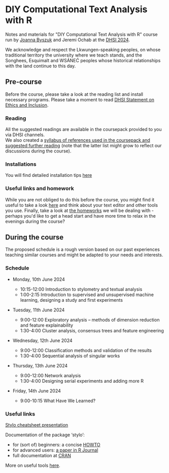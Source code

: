 # DIY Computational Text Analysis with R
Notes and materials for "DIY Computational Text Analysis with R" course run by [Joanna Byszuk](https://joannaby.github.io/) and Jeremi Ochab at the [DHSI 2024](http://www.dhsi.org).  
  
We acknowledge and respect the Lkwungen-speaking peoples, on whose traditional territory the university where we teach stands, and the Songhees, Esquimalt and WSÁNEĆ peoples whose historical relationships with the land continue to this day.  

## Pre-course
Before the course, please take a look at the reading list and install necessary programs. Please take a moment to read [DHSI Statement on Ethics and Inclusion](https://dhsi.org/statement-of-ethics-inclusion/).
  
### Reading  
All the suggested readings are available in the coursepack provided to you via DHSI channels.  
We also created a [syllabus of references used in the coursepack and suggested further reading](https://github.com/JoannaBy/DHSI2024-DIY/blob/main/before_the_course/reading.md) (note that the latter list might grow to reflect our discussions during the course).
  
### Installations
You will find detailed installation tips [here](https://github.com/JoannaBy/DHSI2024-DIY/blob/main/before_the_course/installations.md)

### Useful links and homework
While you are not obliged to do this before the course, you might find it useful to take a look [here](https://github.com/JoannaBy/DHSI2024-DIY/blob/main/before_the_course/useful_tools.md) and think about your text editor and other tools you use. Finally, take a look at [the homeworks](https://github.com/JoannaBy/DHSI2024-DIY/blob/main/before_the_course/homeworks.md) we will be dealing with - perhaps you'd like to get a head start and have more time to relax in the evenings during the course?

## During the course
The proposed schedule is a rough version based on our past experiences teaching similar courses and might be adapted to your needs and interests.
### Schedule
* Monday, 10th June 2024
	* 10:15-12:00	Introduction to stylometry and textual analysis
	* 1:00-2:15 	Introduction to supervised and unsupervised machine learning, designing a study and first experiments

* Tuesday, 11th June 2024
	* 9:00-12:00	Exploratory analysis  –  methods of dimension reduction and feature explainability
	* 1:30-4:00	Cluster analysis, consensus trees and feature engineering

* Wednesday, 12th June 2024
	* 9:00-12:00	Classification methods and validation of the results
	* 1:30-4:00	Sequential analysis of singular works

* Thursday, 13th June 2024
	* 9:00-12:00	Network analysis 
	* 1:30-4:00	Designing serial experiments and adding more R

* Friday, 14th June 2024
	* 9:00-10:15	What Have We Learned?


### Useful links
[Stylo cheatsheet presentation](https://github.com/JoannaBy/stylo_nutshell)
  
Documentation of the package ‘stylo’:
* for (sort of) beginners: a concise [HOWTO](https://sites.google.com/site/computationalstylistics/stylo/stylo_howto.pdf)
* for advanced users: [a paper in R Journal](https://journal.r-project.org/archive/2016/RJ-2016-007/RJ-2016-007.pdf)
* full documentation at [CRAN](https://cran.r-project.org/web/packages/stylo/stylo.pdf)  
  
More on useful tools [here](https://github.com/JoannaBy/DHSI2024-DIY/blob/main/before_the_course/useful_tools.md).
